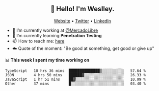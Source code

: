 <h2 align="center">👋 Hello! I'm Weslley.</h2>
<p align="center">
  <a href="http://weslleyneri.com.br">Website</a> •
  <a href="https://twitter.com/Weslley_Neri">Twitter</a> •
  <a href="https://www.linkedin.com/in/weslley-neri-3658908b">LinkedIn</a>
</p>


- 🔭 I’m currently working at [@MercadoLibre](https://github.com/mercadolibre)
- 🌱 I’m currently learning **Penetration Testing**
- 📫 How to reach me: [here](mailto:weslley39@gmail.com)
- ☁️ Quote of the moment: "Be good at something, get good or give up"

📊 **This week I spent my time working on**
<!--START_SECTION:waka-->

```text
TypeScript   10 hrs 36 mins  ██████████████▒░░░░░░░░░░   57.64 %
JSON         4 hrs 50 mins   ██████▓░░░░░░░░░░░░░░░░░░   26.33 %
JavaScript   1 hr 51 mins    ██▓░░░░░░░░░░░░░░░░░░░░░░   10.09 %
Other        37 mins         █░░░░░░░░░░░░░░░░░░░░░░░░   03.40 %
```

<!--END_SECTION:waka-->

<!-- Inspired by https://github.com/gruselhaus/gruselhaus -->